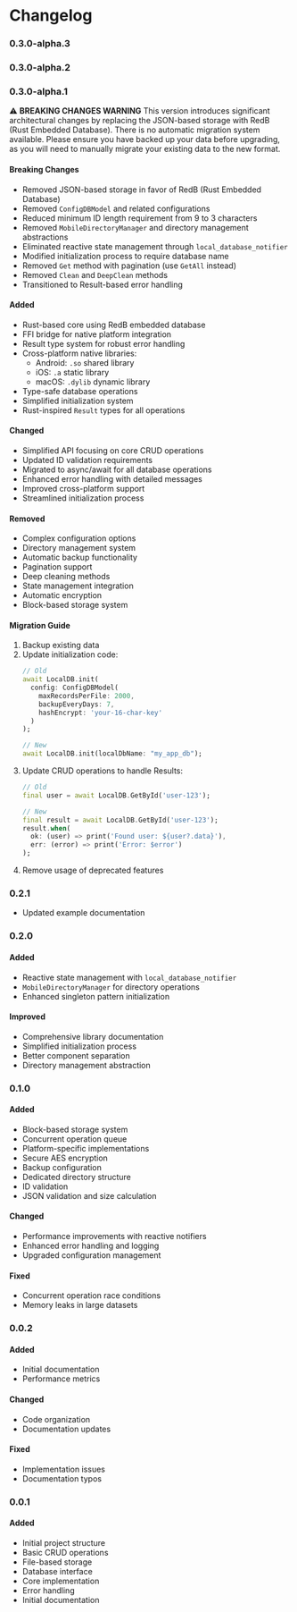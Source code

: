 # Changelog

### 0.3.0-alpha.3
### 0.3.0-alpha.2
### 0.3.0-alpha.1

⚠️ **BREAKING CHANGES WARNING**
This version introduces significant architectural changes by replacing the JSON-based storage with RedB (Rust Embedded Database). There is no automatic migration system available. Please ensure you have backed up your data before upgrading, as you will need to manually migrate your existing data to the new format.

#### Breaking Changes
- Removed JSON-based storage in favor of RedB (Rust Embedded Database)
- Removed `ConfigDBModel` and related configurations
- Reduced minimum ID length requirement from 9 to 3 characters
- Removed `MobileDirectoryManager` and directory management abstractions
- Eliminated reactive state management through `local_database_notifier`
- Modified initialization process to require database name
- Removed `Get` method with pagination (use `GetAll` instead)
- Removed `Clean` and `DeepClean` methods
- Transitioned to Result-based error handling

#### Added
- Rust-based core using RedB embedded database
- FFI bridge for native platform integration
- Result type system for robust error handling
- Cross-platform native libraries:
    - Android: `.so` shared library
    - iOS: `.a` static library
    - macOS: `.dylib` dynamic library
- Type-safe database operations
- Simplified initialization system
- Rust-inspired `Result` types for all operations

#### Changed
- Simplified API focusing on core CRUD operations
- Updated ID validation requirements
- Migrated to async/await for all database operations
- Enhanced error handling with detailed messages
- Improved cross-platform support
- Streamlined initialization process

#### Removed
- Complex configuration options
- Directory management system
- Automatic backup functionality
- Pagination support
- Deep cleaning methods
- State management integration
- Automatic encryption
- Block-based storage system

#### Migration Guide
1. Backup existing data
2. Update initialization code:
   ```dart
   // Old
   await LocalDB.init(
     config: ConfigDBModel(
       maxRecordsPerFile: 2000,
       backupEveryDays: 7,
       hashEncrypt: 'your-16-char-key'
     )
   );

   // New
   await LocalDB.init(localDbName: "my_app_db");
   ```
3. Update CRUD operations to handle Results:
   ```dart
   // Old
   final user = await LocalDB.GetById('user-123');
   
   // New
   final result = await LocalDB.GetById('user-123');
   result.when(
     ok: (user) => print('Found user: ${user?.data}'),
     err: (error) => print('Error: $error')
   );
   ```
4. Remove usage of deprecated features

### 0.2.1
- Updated example documentation

### 0.2.0
#### Added
- Reactive state management with `local_database_notifier`
- `MobileDirectoryManager` for directory operations
- Enhanced singleton pattern initialization

#### Improved
- Comprehensive library documentation
- Simplified initialization process
- Better component separation
- Directory management abstraction

### 0.1.0
#### Added
- Block-based storage system
- Concurrent operation queue
- Platform-specific implementations
- Secure AES encryption
- Backup configuration
- Dedicated directory structure
- ID validation
- JSON validation and size calculation

#### Changed
- Performance improvements with reactive notifiers
- Enhanced error handling and logging
- Upgraded configuration management

#### Fixed
- Concurrent operation race conditions
- Memory leaks in large datasets

### 0.0.2
#### Added
- Initial documentation
- Performance metrics

#### Changed
- Code organization
- Documentation updates

#### Fixed
- Implementation issues
- Documentation typos

### 0.0.1
#### Added
- Initial project structure
- Basic CRUD operations
- File-based storage
- Database interface
- Core implementation
- Error handling
- Initial documentation